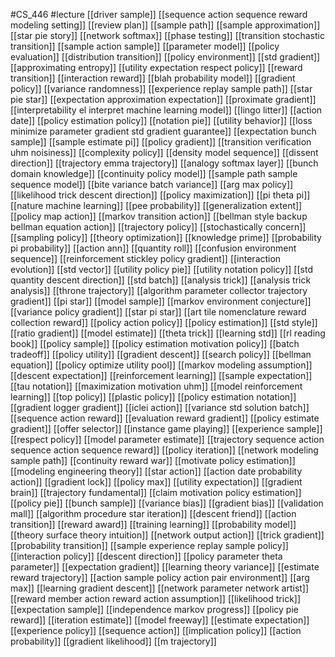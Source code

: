 #CS_446
#lecture
[[driver sample]]
[[sequence action sequence reward modeling setting]]
[[review plan]]
[[sample path]]
[[sample approximation]]
[[star pie story]]
[[network softmax]]
[[phase testing]]
[[transition stochastic transition]]
[[sample action sample]]
[[parameter model]]
[[policy evaluation]]
[[distribution transition]]
[[policy environment]]
[[std gradient]]
[[approximating entropy]]
[[utility expectation respect policy]]
[[reward transition]]
[[interaction reward]]
[[blah probability model]]
[[gradient policy]]
[[variance randomness]]
[[experience replay sample path]]
[[star pie star]]
[[expectation approximation expectation]]
[[proximate gradient]]
[[interpretability el interpret machine learning model]]
[[lingo litter]]
[[action date]]
[[policy estimation policy]]
[[notation pie]]
[[utility behavior]]
[[loss minimize parameter gradient std gradient guarantee]]
[[expectation bunch sample]]
[[sample estimate pi]]
[[policy gradient]]
[[transition verification uhm noisiness]]
[[complexity policy]]
[[density model sequence]]
[[dissent direction]]
[[trajectory emma trajectory]]
[[analogy softmax layer]]
[[bunch domain knowledge]]
[[continuity policy model]]
[[sample path sample sequence model]]
[[bite variance batch variance]]
[[arg max policy]]
[[likelihood trick descent direction]]
[[policy maximization]]
[[pi theta pi]]
[[nature machine learning]]
[[pee probability]]
[[generalization extent]]
[[policy map action]]
[[markov transition action]]
[[bellman style backup bellman equation action]]
[[trajectory policy]]
[[stochastically concern]]
[[sampling policy]]
[[theory optimization]]
[[knowledge prime]]
[[probability pi probability]]
[[action ann]]
[[quantity roll]]
[[confusion environment sequence]]
[[reinforcement stickley policy gradient]]
[[interaction evolution]]
[[std vector]]
[[utility policy pie]]
[[utility notation policy]]
[[std quantity descent direction]]
[[std batch]]
[[analysis trick]]
[[analysis trick analysis]]
[[throne trajectory]]
[[algorithm parameter collector trajectory gradient]]
[[pi star]]
[[model sample]]
[[markov environment conjecture]]
[[variance policy gradient]]
[[star pi star]]
[[art tile nomenclature reward collection reward]]
[[policy action policy]]
[[policy estimation]]
[[std style]]
[[ratio gradient]]
[[model estimate]]
[[theta trick]]
[[learning std]]
[[rl reading book]]
[[policy sample]]
[[policy estimation motivation policy]]
[[batch tradeoff]]
[[policy utility]]
[[gradient descent]]
[[search policy]]
[[bellman equation]]
[[policy optimize utility pool]]
[[markov modeling assumption]]
[[descent expectation]]
[[reinforcement learning]]
[[sample expectation]]
[[tau notation]]
[[maximization motivation uhm]]
[[model reinforcement learning]]
[[top policy]]
[[plastic policy]]
[[policy estimation notation]]
[[gradient logger gradient]]
[[iclei action]]
[[variance std solution batch]]
[[sequence action reward]]
[[evaluation reward gradient]]
[[policy estimate gradient]]
[[offer selector]]
[[instance game playing]]
[[experience sample]]
[[respect policy]]
[[model parameter estimate]]
[[trajectory sequence action sequence action sequence reward]]
[[policy iteration]]
[[network modeling sample path]]
[[continuity reward war]]
[[motivate policy estimation]]
[[modeling engineering theory]]
[[star action]]
[[action date probability action]]
[[gradient lock]]
[[policy max]]
[[utility expectation]]
[[gradient brain]]
[[trajectory fundamental]]
[[claim motivation policy estimation]]
[[policy pie]]
[[bunch sample]]
[[variance bias]]
[[gradient bias]]
[[validation mall]]
[[algorithm procedure star iteration]]
[[descent friend]]
[[action transition]]
[[reward award]]
[[training learning]]
[[probability model]]
[[theory surface theory intuition]]
[[network output action]]
[[trick gradient]]
[[probability transition]]
[[sample experience replay sample policy]]
[[interaction policy]]
[[descent direction]]
[[policy parameter theta parameter]]
[[expectation gradient]]
[[learning theory variance]]
[[estimate reward trajectory]]
[[action sample policy action pair environment]]
[[arg max]]
[[learning gradient descent]]
[[network parameter network artist]]
[[reward member action reward action assumption]]
[[likelihood trick]]
[[expectation sample]]
[[independence markov progress]]
[[policy pie reward]]
[[iteration estimate]]
[[model freeway]]
[[estimate expectation]]
[[experience policy]]
[[sequence action]]
[[implication policy]]
[[action probability]]
[[gradient likelihood]]
[[m trajectory]]
